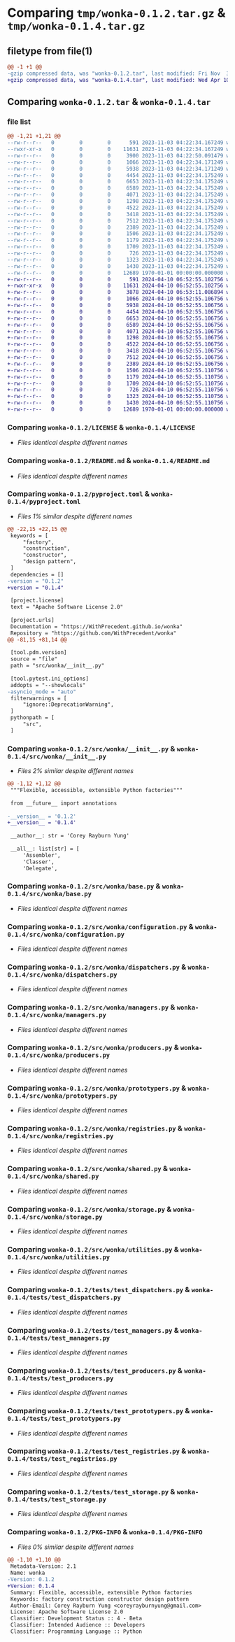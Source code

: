 # Comparing `tmp/wonka-0.1.2.tar.gz` & `tmp/wonka-0.1.4.tar.gz`

## filetype from file(1)

```diff
@@ -1 +1 @@
-gzip compressed data, was "wonka-0.1.2.tar", last modified: Fri Nov  3 04:22:50 2023, max compression
+gzip compressed data, was "wonka-0.1.4.tar", last modified: Wed Apr 10 06:53:11 2024, max compression
```

## Comparing `wonka-0.1.2.tar` & `wonka-0.1.4.tar`

### file list

```diff
@@ -1,21 +1,21 @@
--rw-r--r--   0        0        0      591 2023-11-03 04:22:34.167249 wonka-0.1.2/LICENSE
--rwxr-xr-x   0        0        0    11631 2023-11-03 04:22:34.167249 wonka-0.1.2/README.md
--rw-r--r--   0        0        0     3900 2023-11-03 04:22:50.091479 wonka-0.1.2/pyproject.toml
--rw-r--r--   0        0        0     1066 2023-11-03 04:22:34.171249 wonka-0.1.2/src/wonka/__init__.py
--rw-r--r--   0        0        0     5938 2023-11-03 04:22:34.171249 wonka-0.1.2/src/wonka/base.py
--rw-r--r--   0        0        0     4454 2023-11-03 04:22:34.175249 wonka-0.1.2/src/wonka/configuration.py
--rw-r--r--   0        0        0     6653 2023-11-03 04:22:34.175249 wonka-0.1.2/src/wonka/dispatchers.py
--rw-r--r--   0        0        0     6589 2023-11-03 04:22:34.175249 wonka-0.1.2/src/wonka/managers.py
--rw-r--r--   0        0        0     4071 2023-11-03 04:22:34.175249 wonka-0.1.2/src/wonka/producers.py
--rw-r--r--   0        0        0     1298 2023-11-03 04:22:34.175249 wonka-0.1.2/src/wonka/prototypers.py
--rw-r--r--   0        0        0     4522 2023-11-03 04:22:34.175249 wonka-0.1.2/src/wonka/registries.py
--rw-r--r--   0        0        0     3418 2023-11-03 04:22:34.175249 wonka-0.1.2/src/wonka/shared.py
--rw-r--r--   0        0        0     7512 2023-11-03 04:22:34.175249 wonka-0.1.2/src/wonka/storage.py
--rw-r--r--   0        0        0     2389 2023-11-03 04:22:34.175249 wonka-0.1.2/src/wonka/utilities.py
--rw-r--r--   0        0        0     1506 2023-11-03 04:22:34.175249 wonka-0.1.2/tests/test_dispatchers.py
--rw-r--r--   0        0        0     1179 2023-11-03 04:22:34.175249 wonka-0.1.2/tests/test_managers.py
--rw-r--r--   0        0        0     1709 2023-11-03 04:22:34.175249 wonka-0.1.2/tests/test_producers.py
--rw-r--r--   0        0        0      726 2023-11-03 04:22:34.175249 wonka-0.1.2/tests/test_prototypers.py
--rw-r--r--   0        0        0     1323 2023-11-03 04:22:34.175249 wonka-0.1.2/tests/test_registries.py
--rw-r--r--   0        0        0     1430 2023-11-03 04:22:34.175249 wonka-0.1.2/tests/test_storage.py
--rw-r--r--   0        0        0    12689 1970-01-01 00:00:00.000000 wonka-0.1.2/PKG-INFO
+-rw-r--r--   0        0        0      591 2024-04-10 06:52:55.102756 wonka-0.1.4/LICENSE
+-rwxr-xr-x   0        0        0    11631 2024-04-10 06:52:55.102756 wonka-0.1.4/README.md
+-rw-r--r--   0        0        0     3878 2024-04-10 06:53:11.086894 wonka-0.1.4/pyproject.toml
+-rw-r--r--   0        0        0     1066 2024-04-10 06:52:55.106756 wonka-0.1.4/src/wonka/__init__.py
+-rw-r--r--   0        0        0     5938 2024-04-10 06:52:55.106756 wonka-0.1.4/src/wonka/base.py
+-rw-r--r--   0        0        0     4454 2024-04-10 06:52:55.106756 wonka-0.1.4/src/wonka/configuration.py
+-rw-r--r--   0        0        0     6653 2024-04-10 06:52:55.106756 wonka-0.1.4/src/wonka/dispatchers.py
+-rw-r--r--   0        0        0     6589 2024-04-10 06:52:55.106756 wonka-0.1.4/src/wonka/managers.py
+-rw-r--r--   0        0        0     4071 2024-04-10 06:52:55.106756 wonka-0.1.4/src/wonka/producers.py
+-rw-r--r--   0        0        0     1298 2024-04-10 06:52:55.106756 wonka-0.1.4/src/wonka/prototypers.py
+-rw-r--r--   0        0        0     4522 2024-04-10 06:52:55.106756 wonka-0.1.4/src/wonka/registries.py
+-rw-r--r--   0        0        0     3418 2024-04-10 06:52:55.106756 wonka-0.1.4/src/wonka/shared.py
+-rw-r--r--   0        0        0     7512 2024-04-10 06:52:55.106756 wonka-0.1.4/src/wonka/storage.py
+-rw-r--r--   0        0        0     2389 2024-04-10 06:52:55.106756 wonka-0.1.4/src/wonka/utilities.py
+-rw-r--r--   0        0        0     1506 2024-04-10 06:52:55.110756 wonka-0.1.4/tests/test_dispatchers.py
+-rw-r--r--   0        0        0     1179 2024-04-10 06:52:55.110756 wonka-0.1.4/tests/test_managers.py
+-rw-r--r--   0        0        0     1709 2024-04-10 06:52:55.110756 wonka-0.1.4/tests/test_producers.py
+-rw-r--r--   0        0        0      726 2024-04-10 06:52:55.110756 wonka-0.1.4/tests/test_prototypers.py
+-rw-r--r--   0        0        0     1323 2024-04-10 06:52:55.110756 wonka-0.1.4/tests/test_registries.py
+-rw-r--r--   0        0        0     1430 2024-04-10 06:52:55.110756 wonka-0.1.4/tests/test_storage.py
+-rw-r--r--   0        0        0    12689 1970-01-01 00:00:00.000000 wonka-0.1.4/PKG-INFO
```

### Comparing `wonka-0.1.2/LICENSE` & `wonka-0.1.4/LICENSE`

 * *Files identical despite different names*

### Comparing `wonka-0.1.2/README.md` & `wonka-0.1.4/README.md`

 * *Files identical despite different names*

### Comparing `wonka-0.1.2/pyproject.toml` & `wonka-0.1.4/pyproject.toml`

 * *Files 1% similar despite different names*

```diff
@@ -22,15 +22,15 @@
 keywords = [
     "factory",
     "construction",
     "constructor",
     "design pattern",
 ]
 dependencies = []
-version = "0.1.2"
+version = "0.1.4"
 
 [project.license]
 text = "Apache Software License 2.0"
 
 [project.urls]
 Documentation = "https://WithPrecedent.github.io/wonka"
 Repository = "https://github.com/WithPrecedent/wonka"
@@ -81,15 +81,14 @@
 
 [tool.pdm.version]
 source = "file"
 path = "src/wonka/__init__.py"
 
 [tool.pytest.ini_options]
 addopts = "--showlocals"
-asyncio_mode = "auto"
 filterwarnings = [
     "ignore::DeprecationWarning",
 ]
 pythonpath = [
     "src",
 ]
```

### Comparing `wonka-0.1.2/src/wonka/__init__.py` & `wonka-0.1.4/src/wonka/__init__.py`

 * *Files 2% similar despite different names*

```diff
@@ -1,12 +1,12 @@
 """Flexible, accessible, extensible Python factories"""
 
 from __future__ import annotations
 
-__version__ = '0.1.2'
+__version__ = '0.1.4'
 
 __author__: str = 'Corey Rayburn Yung'
 
 __all__: list[str] = [
     'Assembler',
     'Classer',
     'Delegate',
```

### Comparing `wonka-0.1.2/src/wonka/base.py` & `wonka-0.1.4/src/wonka/base.py`

 * *Files identical despite different names*

### Comparing `wonka-0.1.2/src/wonka/configuration.py` & `wonka-0.1.4/src/wonka/configuration.py`

 * *Files identical despite different names*

### Comparing `wonka-0.1.2/src/wonka/dispatchers.py` & `wonka-0.1.4/src/wonka/dispatchers.py`

 * *Files identical despite different names*

### Comparing `wonka-0.1.2/src/wonka/managers.py` & `wonka-0.1.4/src/wonka/managers.py`

 * *Files identical despite different names*

### Comparing `wonka-0.1.2/src/wonka/producers.py` & `wonka-0.1.4/src/wonka/producers.py`

 * *Files identical despite different names*

### Comparing `wonka-0.1.2/src/wonka/prototypers.py` & `wonka-0.1.4/src/wonka/prototypers.py`

 * *Files identical despite different names*

### Comparing `wonka-0.1.2/src/wonka/registries.py` & `wonka-0.1.4/src/wonka/registries.py`

 * *Files identical despite different names*

### Comparing `wonka-0.1.2/src/wonka/shared.py` & `wonka-0.1.4/src/wonka/shared.py`

 * *Files identical despite different names*

### Comparing `wonka-0.1.2/src/wonka/storage.py` & `wonka-0.1.4/src/wonka/storage.py`

 * *Files identical despite different names*

### Comparing `wonka-0.1.2/src/wonka/utilities.py` & `wonka-0.1.4/src/wonka/utilities.py`

 * *Files identical despite different names*

### Comparing `wonka-0.1.2/tests/test_dispatchers.py` & `wonka-0.1.4/tests/test_dispatchers.py`

 * *Files identical despite different names*

### Comparing `wonka-0.1.2/tests/test_managers.py` & `wonka-0.1.4/tests/test_managers.py`

 * *Files identical despite different names*

### Comparing `wonka-0.1.2/tests/test_producers.py` & `wonka-0.1.4/tests/test_producers.py`

 * *Files identical despite different names*

### Comparing `wonka-0.1.2/tests/test_prototypers.py` & `wonka-0.1.4/tests/test_prototypers.py`

 * *Files identical despite different names*

### Comparing `wonka-0.1.2/tests/test_registries.py` & `wonka-0.1.4/tests/test_registries.py`

 * *Files identical despite different names*

### Comparing `wonka-0.1.2/tests/test_storage.py` & `wonka-0.1.4/tests/test_storage.py`

 * *Files identical despite different names*

### Comparing `wonka-0.1.2/PKG-INFO` & `wonka-0.1.4/PKG-INFO`

 * *Files 0% similar despite different names*

```diff
@@ -1,10 +1,10 @@
 Metadata-Version: 2.1
 Name: wonka
-Version: 0.1.2
+Version: 0.1.4
 Summary: Flexible, accessible, extensible Python factories
 Keywords: factory construction constructor design pattern
 Author-Email: Corey Rayburn Yung <coreyrayburnyung@gmail.com>
 License: Apache Software License 2.0
 Classifier: Development Status :: 4 - Beta
 Classifier: Intended Audience :: Developers
 Classifier: Programming Language :: Python
```


